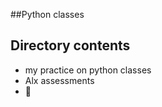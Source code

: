 ##Python classes
<h2>Directory contents</h2>
<ul>
<li>my practice on python classes</li>
<li>Alx assessments<li>

